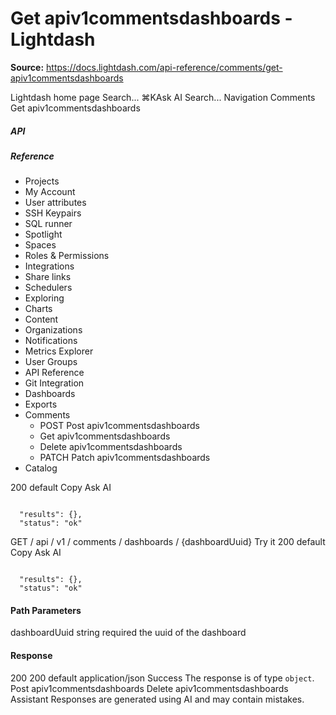 # Get apiv1commentsdashboards - Lightdash

**Source:** https://docs.lightdash.com/api-reference/comments/get-apiv1commentsdashboards

Lightdash home page
Search...
⌘KAsk AI
Search...
Navigation
Comments
Get apiv1commentsdashboards
##### API


##### Reference
  * Projects
  * My Account
  * User attributes
  * SSH Keypairs
  * SQL runner
  * Spotlight
  * Spaces
  * Roles & Permissions
  * Integrations
  * Share links
  * Schedulers
  * Exploring
  * Charts
  * Content
  * Organizations
  * Notifications
  * Metrics Explorer
  * User Groups
  * API Reference
  * Git Integration
  * Dashboards
  * Exports
  * Comments
    * POST
Post apiv1commentsdashboards 
    * Get apiv1commentsdashboards
    * Delete apiv1commentsdashboards 
    * PATCH
Patch apiv1commentsdashboards 
  * Catalog


200
default
Copy
Ask AI
```

  "results": {},
  "status": "ok"

```

GET
/
api
/
v1
/
comments
/
dashboards
/
{dashboardUuid}
Try it
200
default
Copy
Ask AI
```

  "results": {},
  "status": "ok"

```

#### Path Parameters
dashboardUuid
string
required
the uuid of the dashboard
#### Response
200
200 default
application/json
Success
The response is of type `object`.
Post apiv1commentsdashboards Delete apiv1commentsdashboards 
Assistant
Responses are generated using AI and may contain mistakes.


